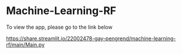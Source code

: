 # Machine-Learning-RF

To view the app, please go to the link below

https://share.streamlit.io/22002478-gay-pengrend/machine-learning-rf/main/Main.py
